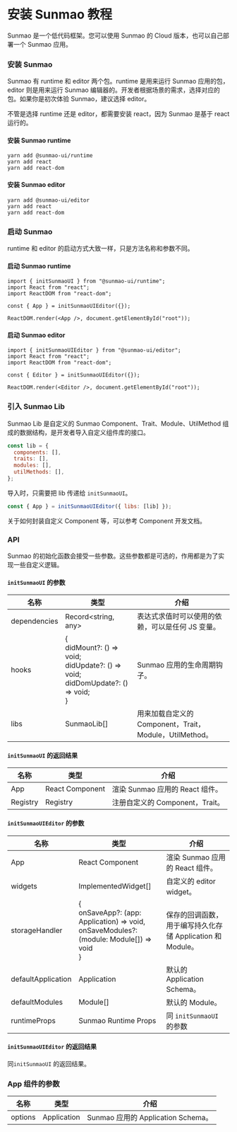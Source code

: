 # 安装 Sunmao 教程

Sunmao 是一个低代码框架。您可以使用 Sunmao 的 Cloud 版本，也可以自己部署一个 Sunmao 应用。

### 安装 Sunmao

Sunmao 有 runtime 和 editor 两个包。runtime 是用来运行 Sunmao 应用的包，editor 则是用来运行 Sunmao 编辑器的。开发者根据场景的需求，选择对应的包。如果你是初次体验 Sunmao，建议选择 editor。

不管是选择 runtime 还是 editor，都需要安装 react，因为 Sunmao 是基于 react 运行的。

#### 安装 Sunmao runtime

```
yarn add @sunmao-ui/runtime
yarn add react
yarn add react-dom
```

#### 安装 Sunmao editor

```
yarn add @sunmao-ui/editor
yarn add react
yarn add react-dom
```

### 启动 Sunmao

runtime 和 editor 的启动方式大致一样，只是方法名称和参数不同。

#### 启动 Sunmao runtime

```
import { initSunmaoUI } from "@sunmao-ui/runtime";
import React from "react";
import ReactDOM from "react-dom";

const { App } = initSunmaoUIEditor({});

ReactDOM.render(<App />, document.getElementById("root"));
```

#### 启动 Sunmao editor

```
import { initSunmaoUIEditor } from "@sunmao-ui/editor";
import React from "react";
import ReactDOM from "react-dom";

const { Editor } = initSunmaoUIEditor({});

ReactDOM.render(<Editor />, document.getElementById("root"));
```

### 引入 Sunmao Lib

Sunmao Lib 是自定义的 Sunmao Component、Trait、Module、UtilMethod 组成的数据结构，是开发者导入自定义组件库的接口。

```javascript
const lib = {
  components: [],
  traits: [],
  modules: [],
  utilMethods: [],
};
```

导入时，只需要把 lib 传递给 `initSunmaoUI`。

```javascript
const { App } = initSunmaoUIEditor({ libs: [lib] });
```

关于如何封装自定义 Component 等，可以参考 Component 开发文档。

### API

Sunmao 的初始化函数会接受一些参数。这些参数都是可选的，作用都是为了实现一些自定义逻辑。

#### `initSunmaoUI` 的参数

| 名称         | 类型                                                                                                 | 介绍                                                    |
| ------------ | ---------------------------------------------------------------------------------------------------- | ------------------------------------------------------- |
| dependencies | Record<string, any>                                                                                  | 表达式求值时可以使用的依赖，可以是任何 JS 变量。        |
| hooks        | {<br /> didMount?: () => void;<br /> didUpdate?: () => void;<br /> didDomUpdate?: () => void;<br />} | Sunmao 应用的生命周期钩子。                             |
| libs         | SunmaoLib[]                                                                                          | 用来加载自定义的 Component，Trait，Module，UtilMethod。 |

#### `initSunmaoUI` 的返回结果

| 名称     | 类型            | 介绍                            |
| -------- | --------------- | ------------------------------- |
| App      | React Component | 渲染 Sunmao 应用的 React 组件。 |
| Registry | Registry        | 注册自定义的 Component，Trait。 |

#### `initSunmaoUIEditor` 的参数

| 名称               | 类型                                                                                                  | 介绍                                                       |
| ------------------ | ----------------------------------------------------------------------------------------------------- | ---------------------------------------------------------- |
| App                | React Component                                                                                       | 渲染 Sunmao 应用的 React 组件。                            |
| widgets            | ImplementedWidget[]                                                                                   | 自定义的 editor widget。                                   |
| storageHandler     | {<br />onSaveApp?: (app: Application) => void,<br />onSaveModules?: (module: Module[]) => void<br />} | 保存的回调函数，用于编写持久化存储 Application 和 Module。 |
| defaultApplication | Application                                                                                           | 默认的 Application Schema。                                |
| defaultModules     | Module[]                                                                                              | 默认的 Module。                                            |
| runtimeProps       | Sunmao Runtime Props                                                                                  | 同 `initSunmaoUI` 的参数                                   |

#### `initSunmaoUIEditor` 的返回结果

同`initSunmaoUI` 的返回结果。

### App 组件的参数

| 名称    | 类型        | 介绍                               |
| ------- | ----------- | ---------------------------------- |
| options | Application | Sunmao 应用的 Application Schema。 |
